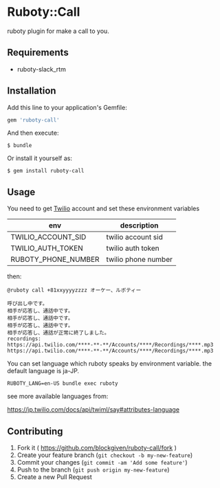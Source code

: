 # Ruboty::Call

ruboty plugin for make a call to you.

## Requirements

- ruboty-slack\_rtm

## Installation

Add this line to your application's Gemfile:

```ruby
gem 'ruboty-call'
```

And then execute:

    $ bundle

Or install it yourself as:

    $ gem install ruboty-call

## Usage

You need to get [Twilio](https://jp.twilio.com/) account and set these environment variables

| env                 | description         |
| ------------------- | ------------------- |
| TWILIO_ACCOUNT_SID  | twilio account sid  |
| TWILIO_AUTH_TOKEN   | twilio auth token   |
| RUBOTY_PHONE_NUMBER | twilio phone number |

then:

    @ruboty call +81xxyyyyzzzz オーケー、ルボティー

    呼び出し中です。
    相手が応答し、通話中です。
    相手が応答し、通話中です。
    相手が応答し、通話中です。
    相手が応答し、通話が正常に終了しました。
    recordings:
    https://api.twilio.com/****-**-**/Accounts/****/Recordings/****.mp3
    https://api.twilio.com/****-**-**/Accounts/****/Recordings/****.mp3

You can set language which ruboty speaks by environment variable. the default language is ja-JP.

    RUBOTY_LANG=en-US bundle exec ruboty

see more available languages from:

https://jp.twilio.com/docs/api/twiml/say#attributes-language

## Contributing

1. Fork it ( https://github.com/blockgiven/ruboty-call/fork )
2. Create your feature branch (`git checkout -b my-new-feature`)
3. Commit your changes (`git commit -am 'Add some feature'`)
4. Push to the branch (`git push origin my-new-feature`)
5. Create a new Pull Request
